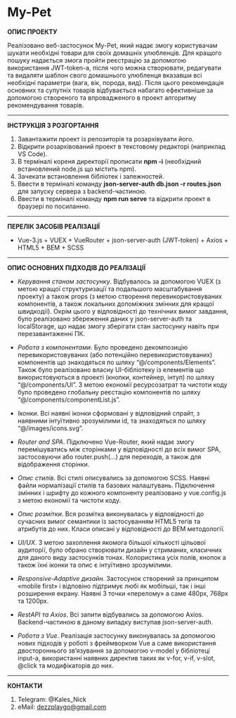 # My-Pet
__ОПИС ПРОЕКТУ__

Реалізовано веб-застосунок My-Pet, який надає змогу користувачам шукати необхідні товари для своїх домашніх улюбленців. 
Для кращого пошуку надається змога пройти реєстрацію за допомогою використання JWT-token-а, після чого можна створювати, редагувати та видаляти шаблон свого домашнього улюбленця вказавши всі необхідні параметри (вага, вік, порода, вид). Після цього рекомендація основних та супутніх товарів відбувається набагато ефективніше за допомогою створеного та впровадженого в проект алгоритму рекомендування товарів.

<hr>

__ІНСТРУКЦІЯ З РОЗГОРТАННЯ__

1.	Завантажити проект із репозиторія та розархівувати його.
2.	Відкрити розархівований проект в текстовому редакторі (наприклад VS Code).
3.	В терміналі кореня директорії прописати __npm -i__ (необхідний встановлений node.js що містить npm).
4.	Зачекати встановлення бібліотек і залежностей.
5.	Ввести в терміналі команду __json-server-auth db.json -r routes.json__ для запуску сервера з backend-частиною.
6.	Ввести в терміналі команду __npm run serve__ та відкрити проект в браузері по посиланню.

<hr>

__ПЕРЕЛІК ЗАСОБІВ РЕАЛІЗАЦІЇ__

* Vue-3.js + VUEX + VueRouter + json-server-auth (JWT-token) + Axios + HTML5 + BEM + SCSS

<hr>

__ОПИС ОСНОВНИХ ПІДХОДІВ ДО РЕАЛІЗАЦІЇ__

*	_Керування станом застосунку_. Відбувалось за допомогою VUEX (з метою кращої структуризації та подальшого масштабування проекту) а також props (з метою створення перевикористовуваних компонентів, а також локальних допоміжних змінних для кращої швидкодії). Окрім цього у відповідності до технічних вимог завдання, було реалізовано збереження даних у json-server-auth та localStorage, що надає змогу зберігати стан застосунку навіть при перезавантаженні ПК.

*	_Робота з компонентами_. Було проведено декомпозицію перевикористовуваних (або потенційно перевикористовуваних) компонентів що знаходяться по шляху “@/components/Elements”. Також було реалізовано власну UI-бібліотеку із елементів що використовуються в проекті (кнопки, контейнер, інтуп) по шляху “@/components/UI”. З метою економії ресурсозатрат та чистоти коду було проведено глобальну реєстацію компонентів по шляху “@/components/componentList.js”.

*	_Іконки_. Всі наявні іконки сформовані у відповідний спрайт, з наявними інтуїтивно зрозумілими id, та знаходяться по шляху “@/images/icons.svg”.

*	_Router and SPA_. Підключено Vue-Router, який надає змогу перемішуватись між сторінками у відповідності до всіх вимог SPA, застосовуючи <router-link> або router.push(…) для переходів, а також <router-view> для відображення сторінки.

*	_Опис стилів_. Всі стилі описувались за допомогою SCSS. Наявні файли нормалізації стилів та базових налаштувань. Підключення змінних і шрифту до кожного компоненту реалізовано у vue.config.js з метою економії та чистоти коду.

*	_Опис розмітки_. Вся розмітка виконувалась у відповідності до сучасних вимог семантики із застосуванням HTML5 тегів та атрибутів до них. Класи описані у відповідності до BEM методології.

*	_UI/UX_. З метою захоплення якомога більшої кількості цільової аудиторії, було обрано створювати дизайн у стриманих, класичних для даного виду застосунків тонах. Колористика усіх полів, кнопок а також їхні іконки та опис є інтуїтивно зрозумілими.

*	_Responsive-Adaptive дизайн_. Застосунок створений за принципом «mobile first» і відповіно підтримує любі як мобільші, так і інші розширення екрану. Наявні 3 точки «перелому» а саме 480рх, 768рх та 1200рх.

*	_RestAPI та Axios_. Всі запити відбувались за допомогою Axios. Backend-частиною в даному випадку виступав json-server-auth.

*	_Робота з Vue_. Реалізація застосунку виконувалась за допомогою нових підходів у роботі з фреймворком Vue а саме використання двостороннього зв’язування за допомогою v-model у бібліотеці input-а, використанні наявних директив таких як v-for, v-if, v-slot, @click та модифікаторів до них.

<hr>

__КОНТАКТИ__

1. Telegram: @Kales_Nick
3. eMail: dezzplaygo@gmail.com
